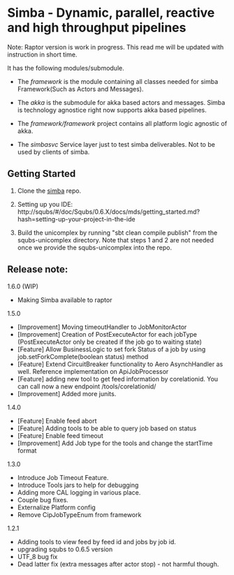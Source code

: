 Simba - Dynamic, parallel, reactive and high throughput pipelines
==============

Note: Raptor version is work in progress. This read me will be updated with instruction in short time. 

It has the following modules/submodule.

* The *framework* is the module containing all classes needed for simba Framework(Such as Actors and Messages). 

* The *akka* is the submodule for akka based actors and messages. Simba is technology agnostice right now supports akka based pipelines. 
* The *framework/framework* project contains all platform logic agnostic of akka. 

* The *simbasvc* Service layer just to test simba deliverables. Not to be used by clients of simba. 


Getting Started
---------------

1. Clone the [simba](https://github.corp.ebay.com/EnterpriseSolutions/simba) repo.

2. Setting up you IDE: http://squbs/#/doc/Squbs/0.6.X/docs/mds/getting_started.md?hash=setting-up-your-project-in-the-ide

2. Build the unicomplex by running "sbt clean compile publish" from the squbs-unicomplex directory. Note that steps 1 and 2 are not needed once we provide the squbs-unicomplex into the repo.


Release note: 
----------------
1.6.0 (WIP)
* Making Simba available to raptor

1.5.0
* [Improvement] Moving timeoutHandler to JobMonitorActor
* [Improvement] Creation of PostExecuteActor for each jobType (PostExecuteActor only be created if the job go to waiting state)
* [Feature] Allow BusinessLogic to set fork Status of a job by using job.setForkComplete(boolean status) method
* [Feature] Extend CircuitBreaker functionality to Aero AsynchHandler as well. Reference implementation on ApiJobProcessor
* [Feature] adding new tool to get feed information by corelationid. You can call now a new endpoint <host>/tools/corelationid/<corelationid>
* [Improvement] Added more junits. 

1.4.0
* [Feature] Enable feed abort
* [Feature] Adding tools to be able to query job based on status
* [Feature] Enable feed timeout
* [Improvement] Add Job type for the tools and change the startTime format

1.3.0
* Introduce Job Timeout Feature.
* Introduce Tools jars to help for debugging
* Adding more CAL logging in various place.
* Couple bug fixes.
* Externalize Platform config
* Remove CipJobTypeEnum from framework

1.2.1

* Adding tools to view feed by feed id and jobs by job id.
* upgrading squbs to 0.6.5 version
* UTF_8 bug fix
* Dead latter fix (extra messages after actor stop) - not harmful though.

